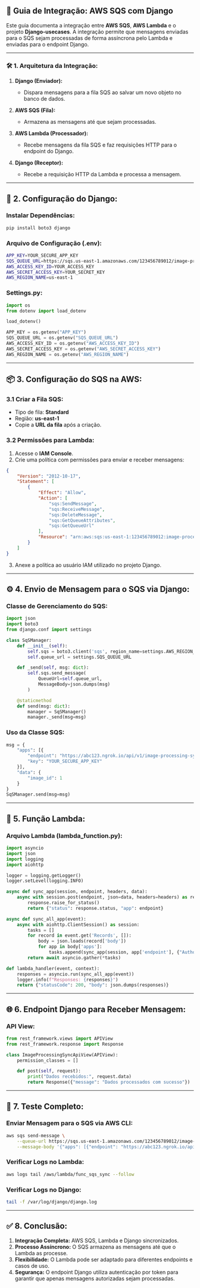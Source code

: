 ## 🚀 **Guia de Integração: AWS SQS com Django**

Este guia documenta a integração entre **AWS SQS**, **AWS Lambda** e o projeto **Django-usecases**. A integração permite que mensagens enviadas para o SQS sejam processadas de forma assíncrona pelo Lambda e enviadas para o endpoint Django.

---

### 🛠️ **1. Arquitetura da Integração:**

1. **Django (Enviador):**

   * Dispara mensagens para a fila SQS ao salvar um novo objeto no banco de dados.
2. **AWS SQS (Fila):**

   * Armazena as mensagens até que sejam processadas.
3. **AWS Lambda (Processador):**

   * Recebe mensagens da fila SQS e faz requisições HTTP para o endpoint do Django.
4. **Django (Receptor):**

   * Recebe a requisição HTTP da Lambda e processa a mensagem.

---

## 📝 **2. Configuração do Django:**

### **Instalar Dependências:**

```bash
pip install boto3 django
```

### **Arquivo de Configuração (.env):**

```bash
APP_KEY=YOUR_SECURE_APP_KEY
SQS_QUEUE_URL=https://sqs.us-east-1.amazonaws.com/123456789012/image-processing-sync
AWS_ACCESS_KEY_ID=YOUR_ACCESS_KEY
AWS_SECRET_ACCESS_KEY=YOUR_SECRET_KEY
AWS_REGION_NAME=us-east-1
```

### **Settings.py:**

```python
import os
from dotenv import load_dotenv

load_dotenv()

APP_KEY = os.getenv("APP_KEY")
SQS_QUEUE_URL = os.getenv("SQS_QUEUE_URL")
AWS_ACCESS_KEY_ID = os.getenv("AWS_ACCESS_KEY_ID")
AWS_SECRET_ACCESS_KEY = os.getenv("AWS_SECRET_ACCESS_KEY")
AWS_REGION_NAME = os.getenv("AWS_REGION_NAME")
```

---

## 📦 **3. Configuração do SQS na AWS:**

### **3.1 Criar a Fila SQS:**

* Tipo de fila: **Standard**
* Região: **us-east-1**
* Copie a **URL da fila** após a criação.

### **3.2 Permissões para Lambda:**

1. Acesse o **IAM Console**.
2. Crie uma política com permissões para enviar e receber mensagens:

```json
{
    "Version": "2012-10-17",
    "Statement": [
        {
            "Effect": "Allow",
            "Action": [
                "sqs:SendMessage",
                "sqs:ReceiveMessage",
                "sqs:DeleteMessage",
                "sqs:GetQueueAttributes",
                "sqs:GetQueueUrl"
            ],
            "Resource": "arn:aws:sqs:us-east-1:123456789012:image-processing-sync"
        }
    ]
}
```

3. Anexe a política ao usuário IAM utilizado no projeto Django.

---

## ⚙️ **4. Envio de Mensagem para o SQS via Django:**

### **Classe de Gerenciamento do SQS:**

```python
import json
import boto3
from django.conf import settings

class SqSManager:
    def __init__(self):
        self.sqs = boto3.client('sqs', region_name=settings.AWS_REGION_NAME)
        self.queue_url = settings.SQS_QUEUE_URL

    def _send(self, msg: dict):
        self.sqs.send_message(
            QueueUrl=self.queue_url,
            MessageBody=json.dumps(msg)
        )

    @staticmethod
    def send(msg: dict):
        manager = SqSManager()
        manager._send(msg=msg)
```

### **Uso da Classe SQS:**

```python
msg = {
    "apps": [{
        "endpoint": "https://abc123.ngrok.io/api/v1/image-processing-sync",
        "key": "YOUR_SECURE_APP_KEY"
    }],
    "data": {
        "image_id": 1
    }
}
SqSManager.send(msg=msg)
```

---

## 📝 **5. Função Lambda:**

### **Arquivo Lambda (lambda\_function.py):**

```python
import asyncio
import json
import logging
import aiohttp

logger = logging.getLogger()
logger.setLevel(logging.INFO)

async def sync_app(session, endpoint, headers, data):
    async with session.post(endpoint, json=data, headers=headers) as response:
        response.raise_for_status()
        return {"status": response.status, "app": endpoint}

async def sync_all_app(event):
    async with aiohttp.ClientSession() as session:
        tasks = []
        for record in event.get('Records', []):
            body = json.loads(record['body'])
            for app in body['apps']:
                tasks.append(sync_app(session, app['endpoint'], {"Authorization": f"Token {app['key']}"}, body['data']))
        return await asyncio.gather(*tasks)

def lambda_handler(event, context):
    responses = asyncio.run(sync_all_app(event))
    logger.info(f"Responses: {responses}")
    return {"statusCode": 200, "body": json.dumps(responses)}
```

---

## 🌐 **6. Endpoint Django para Receber Mensagem:**

### **API View:**

```python
from rest_framework.views import APIView
from rest_framework.response import Response

class ImageProcessingSyncApiView(APIView):
    permission_classes = []

    def post(self, request):
        print("Dados recebidos:", request.data)
        return Response({"message": "Dados processados com sucesso"})
```

---

## 🧩 **7. Teste Completo:**

### **Enviar Mensagem para o SQS via AWS CLI:**

```bash
aws sqs send-message \
    --queue-url https://sqs.us-east-1.amazonaws.com/123456789012/image-processing-sync \
    --message-body '{"apps": [{"endpoint": "https://abc123.ngrok.io/api/v1/image-processing-sync", "key": "YOUR_SECURE_APP_KEY"}], "data": {"image_id": 1}}'
```

### **Verificar Logs no Lambda:**

```bash
aws logs tail /aws/lambda/func_sqs_sync --follow
```

### **Verificar Logs no Django:**

```bash
tail -f /var/log/django/django.log
```

---

## ✅ **8. Conclusão:**

1. **Integração Completa:** AWS SQS, Lambda e Django sincronizados.
2. **Processo Assíncrono:** O SQS armazena as mensagens até que o Lambda as processe.
3. **Flexibilidade:** O Lambda pode ser adaptado para diferentes endpoints e casos de uso.
4. **Segurança:** O endpoint Django utiliza autenticação por token para garantir que apenas mensagens autorizadas sejam processadas.
